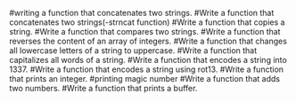 #writing a function that concatenates two strings.
#Write a function that concatenates two strings(-strncat function)
#Write a function that copies a string.
#Write a function that compares two strings.
#Write a function that reverses the content of an array of integers.
#Write a function that changes all lowercase letters of a string to uppercase.
#Write a function that capitalizes all words of a string.
#Write a function that encodes a string into 1337.
#Write a function that encodes a string using rot13.
#Write a function that prints an integer.
#printing magic number
#Write a function that adds two numbers.
#Write a function that prints a buffer.

